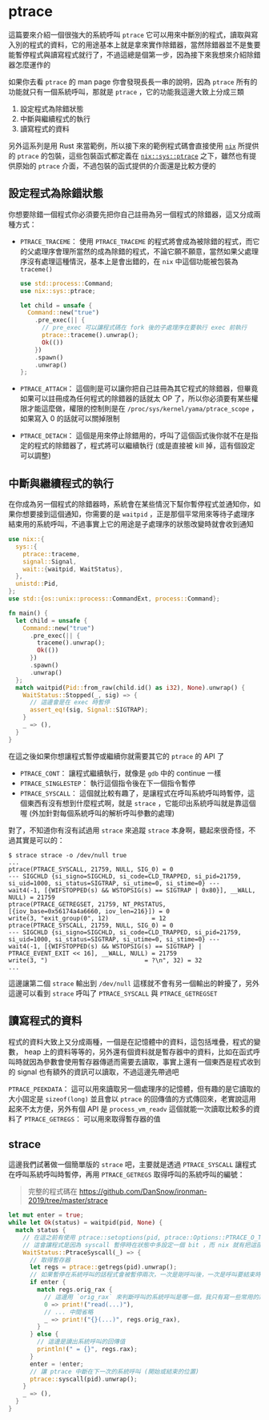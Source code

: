 ptrace
======

這篇要來介紹一個很強大的系統呼叫 `ptrace` 它可以用來中斷別的程式，讀取與寫入別的程式的資料，它的用途基本上就是拿來實作除錯器，當然除錯器並不是隻要能暫停程式與讀寫程式就行了，不過這總是個第一步，因為接下來我想來介紹除錯器怎麼運作的

如果你去看 `ptrace` 的 man page 你會發現長長一串的說明，因為 `ptrace` 所有的功能就只有一個系統呼叫，那就是 `ptrace` ，它的功能我這邊大致上分成三類

1. 設定程式為除錯狀態
2. 中斷與繼續程式的執行
3. 讀寫程式的資料

另外這系列是用 Rust 來當範例，所以接下來的範例程式碼會直接使用 [`nix`][nix] 所提供的 `ptrace` 的包裝，這些包裝函式都定義在 [`nix::sys::ptrace`][nix-ptrace] 之下，雖然也有提供原始的 `ptrace` 介面，不過包裝的函式提供的介面還是比較方便的

[nix]: https://github.com/nix-rust/nix
[nix-ptrace]: https://docs.rs/nix/0.15.0/nix/sys/ptrace/index.html

設定程式為除錯狀態
------------------

你想要除錯一個程式你必須要先把你自己註冊為另一個程式的除錯器，這又分成兩種方式：

- `PTRACE_TRACEME`：
  使用 `PTRACE_TRACEME` 的程式將會成為被除錯的程式，而它的父處理序會理所當然的成為除錯的程式，不論它願不願意，當然如果父處理序沒有處理這種情況，基本上是會出錯的，在 `nix` 中這個功能被包裝為 `traceme()`

  ```rust
  use std::process::Command;
  use nix::sys::ptrace;

  let child = unsafe {
    Command::new("true")
      .pre_exec(|| {
        // pre_exec 可以讓程式碼在 fork 後的子處理序在要執行 exec 前執行
        ptrace::traceme().unwrap();
        Ok(())
      })
      .spawn()
      .unwrap()
  };
  ```

- `PTRACE_ATTACH`：
  這個則是可以讓你把自己註冊為其它程式的除錯器，但畢竟如果可以註冊成為任何程式的除錯器的話就太 OP 了，所以你必須要有某些權限才能這麼做，權限的控制則是在 `/proc/sys/kernel/yama/ptrace_scope` ，如果寫入 0 的話就可以關掉限制
- `PTRACE_DETACH`：
  這個是用來停止除錯用的，呼叫了這個函式後你就不在是指定的程式的除錯器了，程式將可以繼續執行 (或是直接被 kill 掉，這有個設定可以調整)

中斷與繼續程式的執行
--------------------

在你成為另一個程式的除錯器時，系統會在某些情況下幫你暫停程式並通知你，如果你想要接到這個通知，你需要的是 `waitpid` ，正是那個平常用來等待子處理序結束用的系統呼叫，不過事實上它的用途是子處理序的狀態改變時就會收到通知

```rust
use nix::{
  sys::{
    ptrace::traceme,
    signal::Signal,
    wait::{waitpid, WaitStatus},
  },
  unistd::Pid,
};
use std::{os::unix::process::CommandExt, process::Command};

fn main() {
  let child = unsafe {
    Command::new("true")
      .pre_exec(|| {
        traceme().unwrap();
        Ok(())
      })
      .spawn()
      .unwrap()
  };
  match waitpid(Pid::from_raw(child.id() as i32), None).unwrap() {
    WaitStatus::Stopped(_, sig) => {
      // 這邊會是在 exec 時暫停
      assert_eq!(sig, Signal::SIGTRAP);
    }
    _ => (),
  }
}
```

在這之後如果你想讓程式暫停或繼續你就需要其它的 `ptrace` 的 API 了

- `PTRACE_CONT`： 讓程式繼續執行，就像是 `gdb` 中的 continue 一樣
- `PTRACE_SINGLESTEP`： 執行這個指令後在下一個指令暫停
- `PTRACE_SYSCALL`： 這個就比較有趣了，是讓程式在呼叫系統呼叫時暫停，這個東西有沒有想到什麼程式啊，就是 `strace` ，它能印出系統呼叫就是靠這個喔 (外加針對每個系統呼叫的解析呼叫參數的處理)

對了，不知道你有沒有試過用 `strace` 來追蹤 `strace` 本身啊，聽起來很奇怪，不過其實是可以的：

```shell
$ strace strace -o /dev/null true
...
ptrace(PTRACE_SYSCALL, 21759, NULL, SIG_0) = 0
--- SIGCHLD {si_signo=SIGCHLD, si_code=CLD_TRAPPED, si_pid=21759, si_uid=1000, si_status=SIGTRAP, si_utime=0, si_stime=0} ---
wait4(-1, [{WIFSTOPPED(s) && WSTOPSIG(s) == SIGTRAP | 0x80}], __WALL, NULL) = 21759
ptrace(PTRACE_GETREGSET, 21759, NT_PRSTATUS, [{iov_base=0x56174a4a6660, iov_len=216}]) = 0
write(3, "exit_group(0", 12)            = 12
ptrace(PTRACE_SYSCALL, 21759, NULL, SIG_0) = 0
--- SIGCHLD {si_signo=SIGCHLD, si_code=CLD_TRAPPED, si_pid=21759, si_uid=1000, si_status=SIGTRAP, si_utime=0, si_stime=0} ---
wait4(-1, [{WIFSTOPPED(s) && WSTOPSIG(s) == SIGTRAP} | PTRACE_EVENT_EXIT << 16], __WALL, NULL) = 21759
write(3, ")                           = ?\n", 32) = 32
...
```

這邊讓第二個 `strace` 輸出到 `/dev/null` 這樣就不會有另一個輸出的幹擾了，另外這邊可以看到 `strace` 呼叫了 `PTRACE_SYSCALL` 與 `PTRACE_GETREGSET`

讀寫程式的資料
--------------

程式的資料大致上又分成兩種，一個是在記憶體中的資料，這包括堆疊，程式的變數， heap 上的資料等等的，另外還有個資料就是暫存器中的資料，比如在函式呼叫時就因為參數會使用暫存器傳遞而需要去讀取，事實上還有一個東西是程式收到的 signal 也有額外的資訊可以讀取，不過這邊先帶過吧

`PTRACE_PEEKDATA`： 這可以用來讀取另一個處理序的記憶體，但有趣的是它讀取的大小固定是 `sizeof(long)` 並且會以 `ptrace` 的回傳值的方式傳回來，老實說這用起來不太方便，另外有個 API 是 `process_vm_readv` 這個就能一次讀取比較多的資料了
`PTRACE_GETREGS`： 可以用來取得暫存器的值

strace
------

這邊我們試著做一個簡單版的 `strace` 吧，主要就是透過 `PTRACE_SYSCALL` 讓程式在呼叫系統呼叫時暫停，再用 `PTRACE_GETREGS` 取得呼叫的系統呼叫的編號：

> 完整的程式碼在 https://github.com/DanSnow/ironman-2019/tree/master/strace

```rust
let mut enter = true;
while let Ok(status) = waitpid(pid, None) {
  match status {
    // 在這之前有使用 ptrace::setoptions(pid, ptrace::Options::PTRACE_O_TRACESYSGOOD);
    // 這會讓程式是因為 syscall 暫停時在狀態中多設定一個 bit ，而 nix 就有把這部份區別出來
    WaitStatus::PtraceSyscall(_) => {
      // 取得暫存器
      let regs = ptrace::getregs(pid).unwrap();
      // 如果暫停在系統呼叫的話程式會被暫停兩次，一次是剛呼叫後，一次是呼叫要結束時
      if enter {
        match regs.orig_rax {
          // 這邊用 `orig_rax` 來判斷呼叫的系統呼叫是哪一個，我只有寫一些常用的系統呼叫而已
          0 => print!("read(...)"),
          // ... 中間省略
          _ => print!("{}(...)", regs.orig_rax),
        }
      } else {
        // 這邊是讀出系統呼叫的回傳值
        println!(" = {}", regs.rax);
      }
      enter = !enter;
      // 讓 ptrace 中斷在下一次的系統呼叫 (開始或結束的位置)
      ptrace::syscall(pid).unwrap();
    }
    _ => (),
  }
}
```



